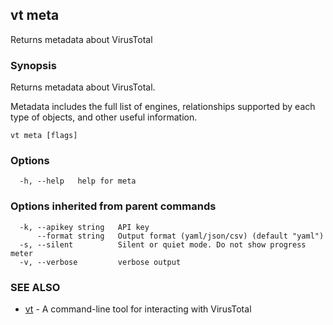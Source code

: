 ## vt meta

Returns metadata about VirusTotal

### Synopsis

Returns metadata about VirusTotal.

Metadata includes the full list of engines, relationships supported by each type
of objects, and other useful information.

```
vt meta [flags]
```

### Options

```
  -h, --help   help for meta
```

### Options inherited from parent commands

```
  -k, --apikey string   API key
      --format string   Output format (yaml/json/csv) (default "yaml")
  -s, --silent          Silent or quiet mode. Do not show progress meter
  -v, --verbose         verbose output
```

### SEE ALSO

* [vt](vt.md)	 - A command-line tool for interacting with VirusTotal

